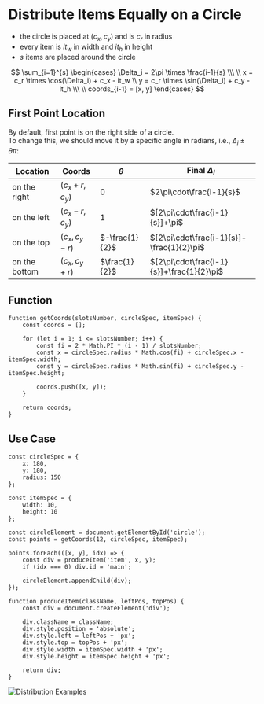 # Distribute Items Equally on a Circle

- the circle is placed at $(c_x, c_y)$ and is $c_r$ in radius
- every item is $it_w$ in width and $it_h$ in height
- $s$ items are placed around the circle

$$
\sum_{i=1}^{s}
 \begin{cases}
\Delta_i = 2\pi \times \frac{i-1}{s}
\\\ \\
x = c_r \times \cos(\Delta_i) + c_x - it_w
\\
y = c_r \times \sin(\Delta_i) + c_y - it_h
\\\ \\
coords_{i-1} =  [x, y]
\end{cases}
$$

## First Point Location

By default, first point is on the right side of a circle.  
To change this, we should move it by a specific angle in radians, i.e., $\Delta_i \pm \theta\pi$:

| Location | Coords | $\theta$ | Final $\Delta_i$ |
|--|--|--|--|
| on the right | $(c_x+r, c_y)$ | $0$ | $2\pi\cdot\frac{i-1}{s}$ |
| on the left | $(c_x-r, c_y)$ | $1$ | $[2\pi\cdot\frac{i-1}{s}]+\pi$ |
| on the top | $(c_x, c_y-r)$ | $-\frac{1}{2}$ | $[2\pi\cdot\frac{i-1}{s}]-\frac{1}{2}\pi$ |
| on the bottom | $(c_x, c_y+r)$ | $\frac{1}{2}$ | $[2\pi\cdot\frac{i-1}{s}]+\frac{1}{2}\pi$ |

## Function

```
function getCoords(slotsNumber, circleSpec, itemSpec) {
	const coords = [];

	for (let i = 1; i <= slotsNumber; i++) {
		const fi = 2 * Math.PI * (i - 1) / slotsNumber;
		const x = circleSpec.radius * Math.cos(fi) + circleSpec.x - itemSpec.width;
		const y = circleSpec.radius * Math.sin(fi) + circleSpec.y - itemSpec.height;

		coords.push([x, y]);
	}

	return coords;
}
```

## Use Case

```
const circleSpec = {
	x: 180,
	y: 180,
	radius: 150
};

const itemSpec = {
	width: 10,
	height: 10
};

const circleElement = document.getElementById('circle');
const points = getCoords(12, circleSpec, itemSpec);

points.forEach(([x, y], idx) => {
	const div = produceItem('item', x, y);
	if (idx === 0) div.id = 'main';

	circleElement.appendChild(div);
});

function produceItem(className, leftPos, topPos) {
	const div = document.createElement('div');

	div.className = className;
	div.style.position = 'absolute';
	div.style.left = leftPos + 'px';
	div.style.top = topPos + 'px';
	div.style.width = itemSpec.width + 'px';
	div.style.height = itemSpec.height + 'px';

	return div;
}
```

![Distribution Examples](https://github.com/damianc/dev-notes/blob/master/_images/ui/circular-distribution-examples.png "Distribution Examples")